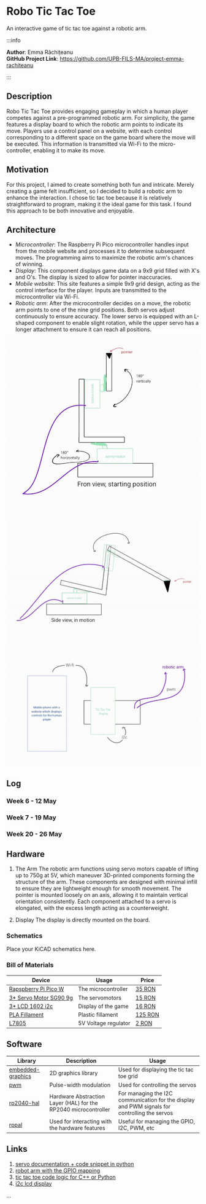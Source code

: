 # Robo Tic Tac Toe
An interactive game of tic tac toe against a robotic arm.

:::info 

**Author**: Emma Răchițeanu \
**GitHub Project Link**: https://github.com/UPB-FILS-MA/project-emma-rachiteanu

:::

## Description

Robo Tic Tac Toe provides engaging gameplay in which a human player competes against a pre-programmed robotic arm. For simplicity, the game features a display board to which the robotic arm points to indicate its move. Players use a control panel on a website, with each control corresponding to a different space on the game board where the move will be executed. This information is transmitted via Wi-Fi to the micro-controller, enabling it to make its move.

## Motivation

For this project, I aimed to create something both fun and intricate. Merely creating a game felt insufficient, so I decided to build a robotic arm to enhance the interaction. I chose tic tac toe because it is relatively straightforward to program, making it the ideal game for this task. I found this approach to be both innovative and enjoyable.

## Architecture 

- _Microcontroller_: The Raspberry Pi Pico microcontroller handles input from the mobile website and processes it to determine subsequent moves. The programming aims to maximize the robotic arm's chances of winning.
- _Display_: This component displays game data on a 9x9 grid filled with X's and O's. The display is sized to allow for pointer inaccuracies.
- _Mobile website_: This site features a simple 9x9 grid design, acting as the control interface for the player. Inputs are transmitted to the microcontroller via Wi-Fi.
- _Robotic arm_: After the microcontroller decides on a move, the robotic arm points to one of the nine grid positions. Both servos adjust continuously to ensure accuracy. The lower servo is equipped with an L-shaped component to enable slight rotation, while the upper servo has a longer attachment to ensure it can reach all positions.

![Block Diagram](img/FrontViewRoboticArm.jpg)
![Block Diagram](img/SideViewRoboticArm.jpg)
![Block Diagram](img/schematic.jpg)

## Log

<!-- write every week your progress here -->

### Week 6 - 12 May

### Week 7 - 19 May

### Week 20 - 26 May

## Hardware

1. The Arm
The robotic arm functions using servo motors capable of lifting up to 750g at 5V, which maneuver 3D-printed components forming the structure of the arm. These components are designed with minimal infill to ensure they are lightweight enough for smooth movement. The pointer is mounted loosely on an axis, allowing it to maintain vertical orientation consistently. Each component attached to a servo is elongated, with the excess length acting as a counterweight.

2. Display 
The display is directly mounted on the board.

### Schematics

Place your KiCAD schematics here.

### Bill of Materials

<!-- 
| [Device](link://to/device) | This is used ... | [price](link://to/store) |
-->

| Device | Usage | Price |
|--------|--------|-------|
| [Rapspberry Pi Pico W](https://www.raspberrypi.com/documentation/microcontrollers/raspberry-pi-pico.html) | The microcontroller | [35 RON](https://www.optimusdigital.ro/en/raspberry-pi-boards/12394-raspberry-pi-pico-w.html) |
| [3* Servo Motor SG90 9g](https://datasheetspdf.com/datasheet-pdf/791970/SG90.html) | The servomotors | [15 RON](https://www.emag.ro/servomotor-sg90-180-de-grade-ai0156-s297/pd/D33V1GMBM/) |
| [3* LCD 1602 i2c](https://www.openhacks.com/uploadsproductos/eone-1602a1.pdf) | Display of the game | [16 RON](https://www.optimusdigital.ro/ro/optoelectronice-lcd-uri/2894-lcd-cu-interfata-i2c-si-backlight-albastru.html?search_query=LCD+1602+cu+Interfata+I2C+si+Backlight+Albastru&results=2) |
| [PLA Fillament](https://www.eshop.formwerk.ro/cumpara/filament-extrudr-pla-nx2-matt-1196) | Plastic fillament | [125 RON](https://www.eshop.formwerk.ro/cumpara/filament-extrudr-pla-nx2-matt-1196) |
| [L7805](https://www.sparkfun.com/datasheets/Components/LM7805.pdf) | 5V Voltage regulator | [2 RON](https://www.optimusdigital.ro/ro/electronica-de-putere-stabilizatoare-liniare/937-l7805-stabilizator-de-tensiune-de-5-v-to-220.html?search_query=lm+7805+ic&results=7#idTab5) |


## Software

| Library | Description | Usage |
|---------|-------------|-------|
| [embedded-graphics](https://github.com/embedded-graphics/embedded-graphics) | 2D graphics library | Used for displaying the tic tac toe grid |
| [pwm](https://docs.embassy.dev/embassy-nrf/git/nrf52840/pwm/index.html) | Pulse-width modulation | Used for controlling the servos |
| [rp2040-hal](https://docs.rs/rp2040-hal/latest/rp2040_hal/) | Hardware Abstraction Layer (HAL) for the RP2040 microcontroller | For managing the I2C communication for the display and PWM signals for controlling the servos |
| [rppal](https://docs.rs/rppal/latest/rppal/) | Used for interacting with the hardware features | Useful for managing the GPIO, I2C, PWM, etc |

## Links

<!-- Add a few links that inspired you and that you think you will use for your project -->

1. [servo documentation + code snippet in python](https://docs.sunfounder.com/projects/ultimate-sensor-kit/en/latest/components_basic/27-component_servo.html)
2. [robot arm with the GPIO mapping](https://github.com/Makerfabs/PICO_Merchanical_Hand_Driver)
3. [tic tac toe code logic for C++ or Python](https://www.geeksforgeeks.org/implementation-of-tic-tac-toe-game/)
4. [i2c lcd display](https://microcontrollerslab.com/i2c-lcd-raspberry-pi-pico-micropython-tutorial/)

...
